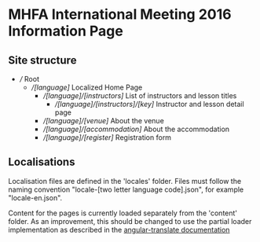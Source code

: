 # MHFA International Meeting 2016 Information Page

## Site structure
* */* Root
  * */[language]* Localized Home Page
    * */[language]/[instructors]* List of instructors and lesson titles
      * */[language]/[instructors]/[key]* Instructor and lesson detail page
    * */[language]/[venue]* About the venue
    * */[language]/[accommodation]* About the accommodation
    * */[language]/[register]* Registration form

## Localisations
Localisation files are defined in the 'locales' folder. Files must follow the
naming convention "locale-[two letter language code].json", for example
"locale-en.json".

Content for the pages is currently loaded separately from the 'content' folder. As an improvement, this should be changed to use the partial loader implementation as described in the [angular-translate documentation](http://angular-translate.github.io/docs/#/guide/12_asynchronous-loading)
